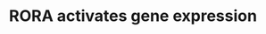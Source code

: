 ---
authors:
- ReactomeTeam
description: As inferred from mouse, RORA binds ROR elements (ROREs) in DNA and recruits
  the coactivators PPARGC1A (PGC-1alpha) and p300 (EP300, a histone acetylase) to
  activate transcription.  View original pathway at [http://www.reactome.org/PathwayBrowser/#DIAGRAM=1368082
  Reactome].
last-edited: 2021-01-25
organisms:
- Homo sapiens
redirect_from:
- /index.php/Pathway:WP3370
- /instance/WP3370
schema-jsonld:
- '@context': https://schema.org/
  '@id': https://wikipathways.github.io/pathways/WP3370.html
  '@type': Dataset
  creator:
    '@type': Organization
    name: WikiPathways
  description: As inferred from mouse, RORA binds ROR elements (ROREs) in DNA and
    recruits the coactivators PPARGC1A (PGC-1alpha) and p300 (EP300, a histone acetylase)
    to activate transcription.  View original pathway at [http://www.reactome.org/PathwayBrowser/#DIAGRAM=1368082
    Reactome].
  keywords:
  - 'SREBF1 gene '
  - gene
  - 'RXRA '
  - RORA
  - 'NCOA6 '
  - Coactivator complex
  - 'PPARA '
  - CPT1A
  - RORA:EP300:SREBF1
  - 'NCOA2 '
  - 'ALA '
  - 'Palm '
  - 'CHD9 '
  - RORA:EP300:CPT1A
  - 'TGS1 '
  - 'HELZ2 '
  - 'SMARCD3 '
  - 'LINA '
  - 'AA '
  - PPARA:RXRA
  - 'CREBBP '
  - 'RORA '
  - 'EP300 '
  - EP300
  - 'CPT1A gene '
  - 'Peroxisome Proliferator Receptor Element (PPRE) '
  - SREBF1 gene
  - 'EPA '
  - 'TBL1X '
  - SREBF1(1-1147)
  - CPT1A gene
  - 'NCOA1 '
  - 'MED1 '
  - 'TBL1XR1 '
  - 'CARM1 '
  license: CC0
  name: RORA activates gene expression
seo: CreativeWork
title: RORA activates gene expression
wpid: WP3370
---